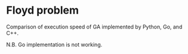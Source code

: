 # Floyd problem

Comparison of execution speed of GA implemented by Python, Go, and C++.

N.B. Go implementation is not working.

